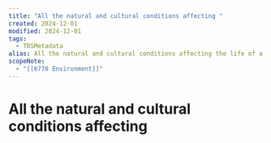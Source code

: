 ```yaml
---
title: "All the natural and cultural conditions affecting "
created: 2024-12-01
modified: 2024-12-01
tags:
  - TBSMetadata
alias: All the natural and cultural conditions affecting the life of a living organism.
scopeNote:
  - "[[6778 Environment]]"
---
```

# All the natural and cultural conditions affecting
